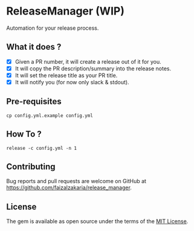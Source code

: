 # ReleaseManager (WIP)

Automation for your release process.

## What it does ?

- [x] Given a PR number, it will create a release out of it for you.
- [x] It will copy the PR description/summary into the release notes.
- [x] It will set the release title as your PR title.
- [x] It will notify you (for now only slack & stdout).

## Pre-requisites

```shell
cp config.yml.example config.yml
```

## How To ?

```shell
release -c config.yml -n 1
```

## Contributing

Bug reports and pull requests are welcome on GitHub at https://github.com/faizalzakaria/release_manager.

## License

The gem is available as open source under the terms of the [MIT License](https://opensource.org/licenses/MIT).

